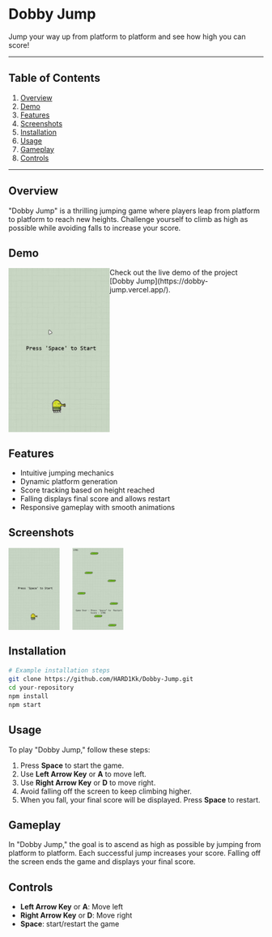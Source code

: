 # Dobby Jump

Jump your way up from platform to platform and see how high you can score!

---

## Table of Contents

1. [Overview](#overview)
2. [Demo](#demo)
3. [Features](#features)
4. [Screenshots](#screenshots)
5. [Installation](#installation)
6. [Usage](#usage)
7. [Gameplay](#gameplay)
8. [Controls](#controls)

---

## Overview

"Dobby Jump" is a thrilling jumping game where players leap from platform to platform to reach new heights. Challenge yourself to climb as high as possible while avoiding falls to increase your score.

## Demo

<div style="display: flex;">
 <img src="./images/gameplay-gif-video.gif" alt="Demo " width="200"; />
 Check out the live demo of the project [Dobby Jump](https://dobby-jump.vercel.app/).
 </div>
 
## Features

- Intuitive jumping mechanics
- Dynamic platform generation
- Score tracking based on height reached
- Falling displays final score and allows restart
- Responsive gameplay with smooth animations

## Screenshots

<div style="display: flex;">
    <img src="./images/demo-img.png" alt="Demo Image 1" style="width: 20%; margin-right: 5%;" />
    <img src="./images/game-over-img.png" alt="Demo Image 2" style="width: 20%;" />
</div>

## Installation

```bash
# Example installation steps
git clone https://github.com/HARD1Kk/Dobby-Jump.git
cd your-repository
npm install
npm start

```
## Usage
To play "Dobby Jump," follow these steps:

1. Press **Space** to start the game.
2. Use **Left Arrow Key** or **A** to move left.
3. Use **Right Arrow Key** or **D** to move right.
4. Avoid falling off the screen to keep climbing higher.
5. When you fall, your final score will be displayed. Press **Space** to restart.

## Gameplay

In "Dobby Jump," the goal is to ascend as high as possible by jumping from platform to platform. Each successful jump increases your score. Falling off the screen ends the game and displays your final score.

## Controls

- **Left Arrow Key** or **A**: Move left
- **Right Arrow Key** or **D**: Move right
- **Space**: start/restart the game
